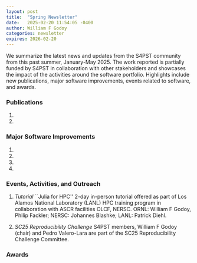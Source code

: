 ```yaml
---
layout: post
title:  "Spring Newsletter"
date:   2025-02-20 11:54:05 -0400
author: William F Godoy
categories: newsletter
expires: 2026-02-20
---
```


We summarize the latest news and updates from the S4PST community from this past summer, January-May 2025. The work reported is partially funded by S4PST in collaboration with other stakeholders and showcases the impact of the activities around the software portfolio. Highlights include new publications, major software improvements, events related to software, and awards. 

### Publications

1. 
2. 


### Major Software Improvements

1. 
2.  
3. 
4. 

### Events, Activities, and Outreach

1. *Tutorial* ``Julia for HPC'' 2-day in-person tutorial offered as part of Los Alamos National Laboratory (LANL) HPC training program in collaboration with ASCR facilities OLCF, NERSC. ORNL: William F Godoy, Philip Fackler; NERSC: Johannes Blashke; LANL: Patrick Diehl.  

2. *SC25 Reproducibility Challenge* S4PST members, William F Godoy (chair) and Pedro Valero-Lara are part of the SC25 Reproducibility Challenge Committee. 


### Awards
